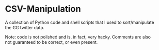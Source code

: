 # CSV-Manipulation

A collection of Python code and shell scripts that I used to sort/manipulate the GG twitter data.

Note: code is not polished and is, in fact, very hacky. Comments are also not guaranteed to be correct, or even present.
